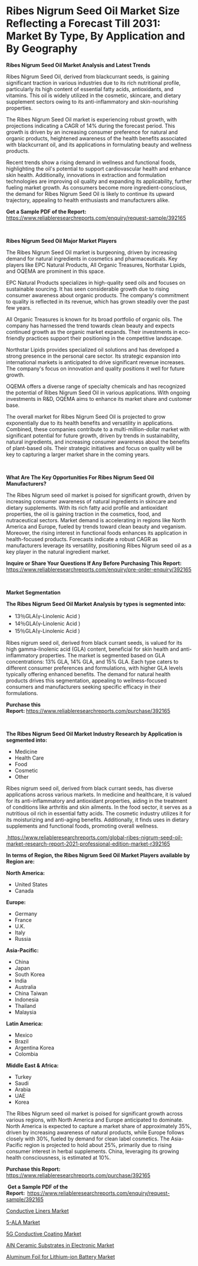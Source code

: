 <p><h1>Ribes Nigrum Seed Oil Market Size Reflecting a Forecast Till 2031: Market By Type, By Application and By Geography</h1></p><p><strong>Ribes Nigrum Seed Oil Market Analysis and Latest Trends</strong></p>
<p><p>Ribes Nigrum Seed Oil, derived from blackcurrant seeds, is gaining significant traction in various industries due to its rich nutritional profile, particularly its high content of essential fatty acids, antioxidants, and vitamins. This oil is widely utilized in the cosmetic, skincare, and dietary supplement sectors owing to its anti-inflammatory and skin-nourishing properties.</p><p>The Ribes Nigrum Seed Oil market is experiencing robust growth, with projections indicating a CAGR of 14% during the forecast period. This growth is driven by an increasing consumer preference for natural and organic products, heightened awareness of the health benefits associated with blackcurrant oil, and its applications in formulating beauty and wellness products. </p><p>Recent trends show a rising demand in wellness and functional foods, highlighting the oil's potential to support cardiovascular health and enhance skin health. Additionally, innovations in extraction and formulation technologies are improving oil quality and expanding its applicability, further fueling market growth. As consumers become more ingredient-conscious, the demand for Ribes Nigrum Seed Oil is likely to continue its upward trajectory, appealing to health enthusiasts and manufacturers alike.</p></p>
<p><strong>Get a Sample PDF of the Report:&nbsp;</strong> <a href="https://www.reliableresearchreports.com/enquiry/request-sample/392165?utm_campaign=1595&utm_medium=2&utm_source=Github&utm_content=ia&utm_term=26102024&utm_id=ribes-nigrum-seed-oil">https://www.reliableresearchreports.com/enquiry/request-sample/392165</a></p>
<p>&nbsp;</p>
<p><strong>Ribes Nigrum Seed Oil Major Market Players</strong></p>
<p><p>The Ribes Nigrum Seed Oil market is burgeoning, driven by increasing demand for natural ingredients in cosmetics and pharmaceuticals. Key players like EPC Natural Products, All Organic Treasures, Northstar Lipids, and OQEMA are prominent in this space.</p><p>EPC Natural Products specializes in high-quality seed oils and focuses on sustainable sourcing. It has seen considerable growth due to rising consumer awareness about organic products. The company's commitment to quality is reflected in its revenue, which has grown steadily over the past few years.</p><p>All Organic Treasures is known for its broad portfolio of organic oils. The company has harnessed the trend towards clean beauty and expects continued growth as the organic market expands. Their investments in eco-friendly practices support their positioning in the competitive landscape.</p><p>Northstar Lipids provides specialized oil solutions and has developed a strong presence in the personal care sector. Its strategic expansion into international markets is anticipated to drive significant revenue increases. The company's focus on innovation and quality positions it well for future growth.</p><p>OQEMA offers a diverse range of specialty chemicals and has recognized the potential of Ribes Nigrum Seed Oil in various applications. With ongoing investments in R&D, OQEMA aims to enhance its market share and customer base.</p><p>The overall market for Ribes Nigrum Seed Oil is projected to grow exponentially due to its health benefits and versatility in applications. Combined, these companies contribute to a multi-million-dollar market with significant potential for future growth, driven by trends in sustainability, natural ingredients, and increasing consumer awareness about the benefits of plant-based oils. Their strategic initiatives and focus on quality will be key to capturing a larger market share in the coming years.  </p></p>
<p>&nbsp;</p>
<p><strong>What Are The Key Opportunities For Ribes Nigrum Seed Oil Manufacturers?</strong></p>
<p><p>The Ribes Nigrum seed oil market is poised for significant growth, driven by increasing consumer awareness of natural ingredients in skincare and dietary supplements. With its rich fatty acid profile and antioxidant properties, the oil is gaining traction in the cosmetics, food, and nutraceutical sectors. Market demand is accelerating in regions like North America and Europe, fueled by trends toward clean beauty and veganism. Moreover, the rising interest in functional foods enhances its application in health-focused products. Forecasts indicate a robust CAGR as manufacturers leverage its versatility, positioning Ribes Nigrum seed oil as a key player in the natural ingredient market.</p></p>
<p><strong>Inquire or Share Your Questions If Any Before Purchasing This Report:</strong> <a href="https://www.reliableresearchreports.com/enquiry/pre-order-enquiry/392165?utm_campaign=1595&utm_medium=2&utm_source=Github&utm_content=ia&utm_term=26102024&utm_id=ribes-nigrum-seed-oil">https://www.reliableresearchreports.com/enquiry/pre-order-enquiry/392165</a></p>
<p>&nbsp;</p>
<p><strong>Market Segmentation</strong></p>
<p><strong>The Ribes Nigrum Seed Oil Market Analysis by types is segmented into:</strong></p>
<p><ul><li>13％GLA(γ-Linolenic Acid )</li><li>14％GLA(γ-Linolenic Acid )</li><li>15％GLA(γ-Linolenic Acid )</li></ul></p>
<p><p>Ribes nigrum seed oil, derived from black currant seeds, is valued for its high gamma-linolenic acid (GLA) content, beneficial for skin health and anti-inflammatory properties. The market is segmented based on GLA concentrations: 13% GLA, 14% GLA, and 15% GLA. Each type caters to different consumer preferences and formulations, with higher GLA levels typically offering enhanced benefits. The demand for natural health products drives this segmentation, appealing to wellness-focused consumers and manufacturers seeking specific efficacy in their formulations.</p></p>
<p><strong>Purchase this Report:&nbsp;</strong><a href="https://www.reliableresearchreports.com/purchase/392165?utm_campaign=1595&utm_medium=2&utm_source=Github&utm_content=ia&utm_term=26102024&utm_id=ribes-nigrum-seed-oil">https://www.reliableresearchreports.com/purchase/392165</a></p>
<p>&nbsp;</p>
<p><strong>The Ribes Nigrum Seed Oil Market Industry Research by Application is segmented into:</strong></p>
<p><ul><li>Medicine</li><li>Health Care</li><li>Food</li><li>Cosmetic</li><li>Other</li></ul></p>
<p><p>Ribes nigrum seed oil, derived from black currant seeds, has diverse applications across various markets. In medicine and healthcare, it is valued for its anti-inflammatory and antioxidant properties, aiding in the treatment of conditions like arthritis and skin ailments. In the food sector, it serves as a nutritious oil rich in essential fatty acids. The cosmetic industry utilizes it for its moisturizing and anti-aging benefits. Additionally, it finds uses in dietary supplements and functional foods, promoting overall wellness.</p></p>
<p><a href="https://www.reliableresearchreports.com/global-ribes-nigrum-seed-oil-market-research-report-2021-professional-edition-market-r392165?utm_campaign=1595&utm_medium=2&utm_source=Github&utm_content=ia&utm_term=26102024&utm_id=ribes-nigrum-seed-oil">&nbsp;https://www.reliableresearchreports.com/global-ribes-nigrum-seed-oil-market-research-report-2021-professional-edition-market-r392165</a></p>
<p><strong>In terms of Region, the Ribes Nigrum Seed Oil Market Players available by Region are:</strong></p>
<p>
    <p> <strong> North America: </strong>
        <ul>
            <li>United States</li>
            <li>Canada</li>
        </ul>
        </p> 
    <p> <strong> Europe: </strong>
        <ul>
            <li>Germany</li>
            <li>France</li>
            <li>U.K.</li>
            <li>Italy</li>
            <li>Russia</li>
        </ul>
        </p> 
    <p> <strong> Asia-Pacific: </strong>
        <ul>
            <li>China</li>
            <li>Japan</li>
            <li>South Korea</li>
            <li>India</li>
            <li>Australia</li>
            <li>China Taiwan</li>
            <li>Indonesia</li>
            <li>Thailand</li>
            <li>Malaysia</li>
        </ul>
        </p> 
    <p> <strong> Latin America: </strong>
        <ul>
            <li>Mexico</li>
            <li>Brazil</li>
            <li>Argentina Korea</li>
            <li>Colombia</li>
        </ul>
        </p> 
    <p> <strong> Middle East & Africa: </strong>
        <ul>
            <li>Turkey</li>
            <li>Saudi</li>
            <li>Arabia</li>
            <li>UAE</li>
            <li>Korea</li>
        </ul>
    </p>
    </p>
<p><p>The Ribes Nigrum seed oil market is poised for significant growth across various regions, with North America and Europe anticipated to dominate. North America is expected to capture a market share of approximately 35%, driven by increasing awareness of natural products, while Europe follows closely with 30%, fueled by demand for clean label cosmetics. The Asia-Pacific region is projected to hold about 25%, primarily due to rising consumer interest in herbal supplements. China, leveraging its growing health consciousness, is estimated at 10%.</p></p>
<p><strong>Purchase this Report: </strong><a href="https://www.reliableresearchreports.com/purchase/392165?utm_campaign=1595&utm_medium=2&utm_source=Github&utm_content=ia&utm_term=26102024&utm_id=ribes-nigrum-seed-oil">https://www.reliableresearchreports.com/purchase/392165</a></p>
<p>&nbsp;<strong>Get a Sample PDF of the Report:&nbsp;&nbsp;</strong><a href="https://www.reliableresearchreports.com/enquiry/request-sample/392165?utm_campaign=1595&utm_medium=2&utm_source=Github&utm_content=ia&utm_term=26102024&utm_id=ribes-nigrum-seed-oil">https://www.reliableresearchreports.com/enquiry/request-sample/392165</a></p>
<p><strong></strong></p>
<p><p><a href="https://github.com/ygfu6u/Market-Research-Report-List-1/blob/main/conductive-liners-market.md?utm_campaign=1595&utm_medium=2&utm_source=Github&utm_content=ia&utm_term=26102024&utm_id=ribes-nigrum-seed-oil">Conductive Liners Market</a></p><p><a href="https://www.linkedin.com/pulse/emerging-trends-5-ala-market-global-outlook-future-prospects-from-zln3f?utm_campaign=1595&utm_medium=2&utm_source=Github&utm_content=ia&utm_term=26102024&utm_id=ribes-nigrum-seed-oil">5-ALA Market</a></p><p><a href="https://www.linkedin.com/pulse/5g-conductive-coating-market-opportunities-emerging-global-trends-kxdbf?utm_campaign=1595&utm_medium=2&utm_source=Github&utm_content=ia&utm_term=26102024&utm_id=ribes-nigrum-seed-oil">5G Conductive Coating Market</a></p><p><a href="https://www.linkedin.com/pulse/aln-ceramic-substrates-electronic-market-strategic-insights-aucvf?utm_campaign=1595&utm_medium=2&utm_source=Github&utm_content=ia&utm_term=26102024&utm_id=ribes-nigrum-seed-oil">AlN Ceramic Substrates in Electronic Market</a></p><p><a href="https://www.linkedin.com/pulse/aluminum-foil-lithium-ion-battery-market-global-trends-m5xxf?utm_campaign=1595&utm_medium=2&utm_source=Github&utm_content=ia&utm_term=26102024&utm_id=ribes-nigrum-seed-oil">Aluminum Foil for Lithium-ion Battery Market</a></p></p>